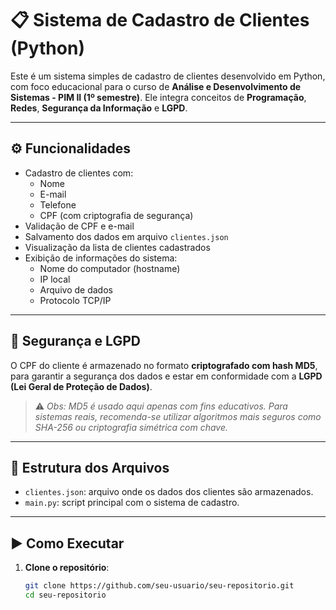 # 📋 Sistema de Cadastro de Clientes (Python)

Este é um sistema simples de cadastro de clientes desenvolvido em Python, com foco educacional para o curso de **Análise e Desenvolvimento de Sistemas - PIM II (1º semestre)**. Ele integra conceitos de **Programação**, **Redes**, **Segurança da Informação** e **LGPD**.

---

## ⚙️ Funcionalidades

- Cadastro de clientes com:
  - Nome
  - E-mail
  - Telefone
  - CPF (com criptografia de segurança)
- Validação de CPF e e-mail
- Salvamento dos dados em arquivo `clientes.json`
- Visualização da lista de clientes cadastrados
- Exibição de informações do sistema:
  - Nome do computador (hostname)
  - IP local
  - Arquivo de dados
  - Protocolo TCP/IP

---

## 🔐 Segurança e LGPD

O CPF do cliente é armazenado no formato **criptografado com hash MD5**, para garantir a segurança dos dados e estar em conformidade com a **LGPD (Lei Geral de Proteção de Dados)**.  
> ⚠️ *Obs: MD5 é usado aqui apenas com fins educativos. Para sistemas reais, recomenda-se utilizar algoritmos mais seguros como SHA-256 ou criptografia simétrica com chave.*

---

## 📂 Estrutura dos Arquivos

- `clientes.json`: arquivo onde os dados dos clientes são armazenados.
- `main.py`: script principal com o sistema de cadastro.

---

## ▶️ Como Executar

1. **Clone o repositório**:
   ```bash
   git clone https://github.com/seu-usuario/seu-repositorio.git
   cd seu-repositorio
